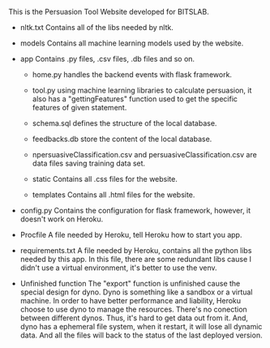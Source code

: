 This is the Persuasion Tool Website developed for BITSLAB.

- nltk.txt
  Contains all of the libs needed by nltk.

- models
  Contains all machine learning models used by the website.

- app
  Contains .py files, .csv files, .db files and so on.
  - home.py handles the backend events with flask framework.
  - tool.py using machine learning libraries to calculate persuasion,
    it also has a "gettingFeatures" function used to get the specific
    features of given statement.
  - schema.sql defines the structure of the local database.
  - feedbacks.db store the content of the local database.
  - npersuasiveClassification.csv and persuasiveClassification.csv are
    data files saving training data set.

  - static
  	Contains all .css files for the website.
  - templates
    Contains all .html files for the website.

- config.py
  Contains the configuration for flask framework, however, it
  doesn't work on Heroku.

- Procfile
  A file needed by Heroku, tell Heroku how to start you app.

- requirements.txt
  A file needed by Heroku, contains all the python libs needed by
  this app. In this file, there are some redundant libs cause I
  didn't use a virtual environment, it's better to use the venv.

- Unfinished function
  The "export" function is unfinished cause the special design for
  dyno. Dyno is something like a sandbox or a virtual machine. In
  order to have better performance and liability, Heroku choose to
  use dyno to manage the resources. There's no conection between
  different dynos. Thus, it's hard to get data out from it. And, dyno
  has a ephemeral file system, when it restart, it will lose all dynamic
  data. And all the files will back to the status of the last deployed
  version.
